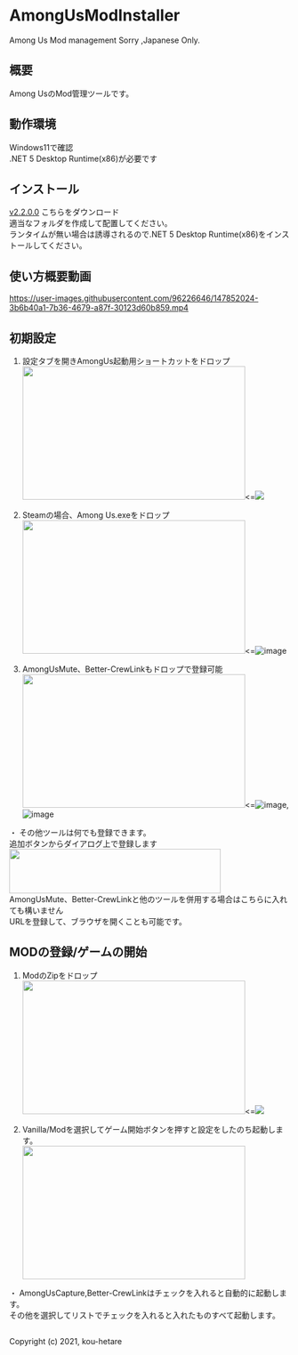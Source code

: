 # AmongUsModInstaller
Among Us Mod management
Sorry ,Japanese Only.

## 概要
Among UsのMod管理ツールです。

## 動作環境
Windows11で確認  
.NET 5 Desktop Runtime(x86)が必要です

## インストール
 [v2.2.0.0](https://github.com/kou-hetare/ModInstaller/releases/download/V2.2.0.0/ModInstaller.exe)
 こちらをダウンロード  
 適当なフォルダを作成して配置してください。  
 ランタイムが無い場合は誘導されるので.NET 5 Desktop Runtime(x86)をインストールしてください。

## 使い方概要動画  

https://user-images.githubusercontent.com/96226646/147852024-3b6b40a1-7b36-4679-a87f-30123d60b859.mp4


## 初期設定
1. 設定タブを開きAmongUs起動用ショートカットをドロップ  
<img src="https://user-images.githubusercontent.com/96226646/147822135-0f9676b6-5e99-404f-9e77-1236ab22021d.png" width="400" height="240"><=<img src="https://user-images.githubusercontent.com/96226646/147822193-328e6dc8-afda-41bf-917b-6877959aa66d.png">  

1. Steamの場合、Among Us.exeをドロップ  
<img src="https://user-images.githubusercontent.com/96226646/147822135-0f9676b6-5e99-404f-9e77-1236ab22021d.png" width="400" height="240"><=![image](https://user-images.githubusercontent.com/96226646/147822221-caecfa3a-a04a-4c82-9c5d-c77fac3a1e86.png)  

1. AmongUsMute、Better-CrewLinkもドロップで登録可能  
<img src="https://user-images.githubusercontent.com/96226646/147822135-0f9676b6-5e99-404f-9e77-1236ab22021d.png" width="400" height="240"><=![image](https://user-images.githubusercontent.com/96226646/147822255-6ae416b0-363a-42fa-8e61-03666b848509.png),![image](https://user-images.githubusercontent.com/96226646/147822277-92ceaa15-3267-488d-8657-5ccd328a943d.png)  

・ その他ツールは何でも登録できます。  
追加ボタンからダイアログ上で登録します  
    <img src="https://user-images.githubusercontent.com/96226646/147822761-77fc0d07-7118-45b7-98a9-41290563f746.png" width="380" height="80">  
AmongUsMute、Better-CrewLinkと他のツールを併用する場合はこちらに入れても構いません  
URLを登録して、ブラウザを開くことも可能です。

## MODの登録/ゲームの開始
1. ModのZipをドロップ  
<img src="https://user-images.githubusercontent.com/96226646/147822825-1505e0f6-c02e-4027-b186-151fde5a8043.png" width="400" height="240"><=<img src="https://user-images.githubusercontent.com/96226646/147822851-78e6225b-d436-4410-8263-3b592708c410.png">  

1. Vanilla/Modを選択してゲーム開始ボタンを押すと設定をしたのち起動します。  
    <img src="https://user-images.githubusercontent.com/96226646/147822966-f0cf6cc7-5e8f-4c91-b3aa-2439e5e8cebf.png" width="400" height="240"> 

・ AmongUsCapture,Better-CrewLinkはチェックを入れると自動的に起動します。  
その他を選択してリストでチェックを入れると入れたものすべて起動します。

## 
Copyright (c) 2021, kou-hetare

